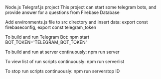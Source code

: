 Node.js Telegraf.js project
This project can start some telegram bots, and provide answer for a questions from Firebase Database

Add environments.js file to src directory and insert data:
export const firebaseconfig, export const telegram_token

To build and run Telegram Bot:
npm start BOT_TOKEN='TELEGRAM_BOT_TOKEN'

To build and run at server continuously:
npm run server

To view list of run scripts continuously:
npm run serverlist

To stop run scripts continuously:
npm run serverstop ID
